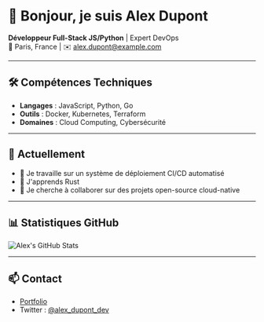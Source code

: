 # 👋 Bonjour, je suis Alex Dupont

**Développeur Full-Stack JS/Python** | Expert DevOps  
📍 Paris, France | ✉️ alex.dupont@example.com

---

## 🛠️ **Compétences Techniques**
- **Langages** : JavaScript, Python, Go
- **Outils** : Docker, Kubernetes, Terraform
- **Domaines** : Cloud Computing, Cybersécurité

---

## 🌱 **Actuellement**
- 🔭 Je travaille sur un système de déploiement CI/CD automatisé
- 🌱 J'apprends Rust
- 👯 Je cherche à collaborer sur des projets open-source cloud-native

---

## 📊 **Statistiques GitHub**
![Alex's GitHub Stats](https://github-readme-stats.vercel.app/api?username=alexdupont&show_icons=true&theme=radical)

---

## 📫 **Contact**
- [Portfolio](https://alexdupont.dev)
- Twitter : [@alex_dupont_dev](https://twitter.com/alex_dupont_dev)
